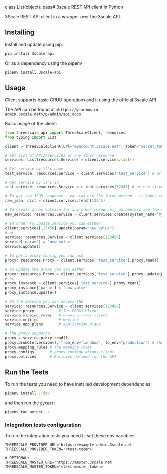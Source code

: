 class List(object):
    pass# 3scale REST API client in Python

3Scale REST API client in a wrapper over the 3scale API.

## Installing

Install and update using pip:

```bash
pip install 3scale-api
```

Or as a dependency using the pipenv

```bash
pipenv install 3scale-api
```

## Usage

Client supports basic CRUD operations and it using the official 3scale API.

The API can be found at `<https://yourdomain-admin.3scale.net>/p/admin/api_docs`

Basic usage of the client:


```python
from threescale_api import ThreeScaleClient, resources
from typing import List

client = ThreeScaleClient(url="myaccount.3scale.net", token="secret_token", ssl_verify=True)

# Get list of APIs/Services or any other resource
services: List[resources.Service] = client.services.list() 

# Get service by it's name
test_service: resources.Service = client.services["test_service"] # or use: client.services.read_by_name(system_name)

# Get service by it's id
test_service: resources.Service = client.services[12345] # or use client.services.read(id)

# To get raw JSON response - you can use the fetch method - it takes the service id
raw_json: dict = client.services.fetch(12345)

# To create a new service (or any other resource), parameters are the same as you would provide by the documentation
new_service: resources.Service = client.services.create(system_name='my_testing_service', name="My Testing service")

# In order to update service you can either
client.services[123456].update(param="new_value")
# or 
service: resources.Service = client.services[123456]
service['param'] = 'new_value'
service.update()

# To get a proxy config you can use
proxy: resources.Proxy = client.services['test_service'].proxy.read()

# To update the proxy you can either
proxy: resources.Proxy = client.services['test_service'].proxy.update(parameter_to_update='update')
# or 
proxy_instance = client.services['test_service'].proxy.read()
proxy_instance['param'] = 'new_value'
proxy_instance.update()

# On the service you can access the:
service: resources.Service = client.services[123456]
service.proxy           # The PROXY client
service.mapping_rules   # mapping rules client
service.metrics         # metrics
service.app_plans       # application plans

# The proxy supports:
proxy = service.proxy.read()
proxy.promote(version=1, from_env="sandbox", to_env="production") # The promote operation
proxy.mapping_rules # The mapping rules
proxy.configs       # proxy configurations client
proxy.policies      # Policies defined for the API
```

## Run the Tests

To run the tests you need to have installed development dependencies:
```bash
pipenv install --dev
```

and then run the `pytest`:

```bash
pipenv run pytest -v
```

### Integration tests configuration

To run the integration tests you need to set these env variables:
```
THREESCALE_PROVIDER_URL='https://example-admin.3scale.net'
THREESCALE_PROVIDER_TOKEN='<test-token>'

# OPTIONAL:
THREESCALE_MASTER_URL='https://master.3scale.net'
THREESCALE_MASTER_TOKEN='<test-master-token>'
```


